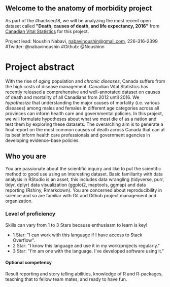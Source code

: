 ## Welcome to the anatomy of morbidity project
As part of the #hackseq18, we will be analyzing the most recent open dataset called **"Death, causes of death, and life expectancy, 2016"** from [Canadian Vital Statistics](https://www150.statcan.gc.ca/n1/daily-quotidien/180628/dq180628b-eng.htm) for this project.

Project lead: Noushin Nabavi, nabavinoushin@gmail.com, 226-316-2399
#Twitter: @nabavinoushin
#Github: @Noushinn

# Project abstract
With the rise of _aging_ population and _chronic diseases_, Canada suffers from the high costs of disease management. Canadian Vital Statistics has recently released a comprehensive and well-annotated dataset on causes of death and mortality of all Canadians from 2012 until 2016. We _hypothesize_ that understanding the major causes of mortality (i.e. various diseases) among males and females in different age categories across all provinces can inform health care and governmental policies. In this project, we will formulate hypotheses about what we most die of as a nation and test them by exploring these datasets. The overarching aim is to generate a final report on the most common causes of death across Canada that can at its best inform health care professionals and government agencies in developing evidence-base policies.


## Who you are
You are passionate about the scientific inquiry and like to put the scientific method to good use using an interesting dataset. Basic familiarity with data analysis in RStudio is an asset, this includes data wrangling (tidyverse, purr, tidyr, dplyr) data visualization (ggplot2, maptools, ggmap) and data reporting (Rshiny, Rmarkdown). You are concerned about reproducibility in science and so are familiar with Git and Github project management and organization.  

### Level of proficiency
Skills can vary from 1 to 3 Stars because enthusiasm to learn is key!
- 1 Star: "I can work with this language if I have access to Stack Overflow".
- 2 Star: "I know this language and use it in my work/projects regularly."
- 3 Star: "I'm am one with the language. I've developed software using it."

#### Optional competency
Result reporting and story telling abilities, knowledge of R and R-packages, teaching that to fellow team mates, and ready to have fun.
